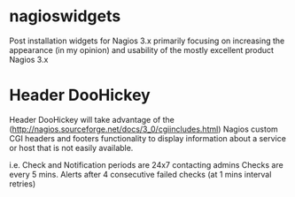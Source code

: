 nagioswidgets
=============

Post installation widgets for Nagios 3.x primarily focusing on increasing the appearance (in my opinion) and usability of the mostly excellent product Nagios 3.x


Header DooHickey
=============
Header DooHickey will take advantage of the (http://nagios.sourceforge.net/docs/3_0/cgiincludes.html) Nagios custom CGI headers and footers functionality to display information about a service or host that is not easily available.

i.e.
Check and Notification periods are 24x7 contacting admins Checks are every 5 mins. Alerts after 4 consecutive failed checks (at 1 mins interval retries) 


